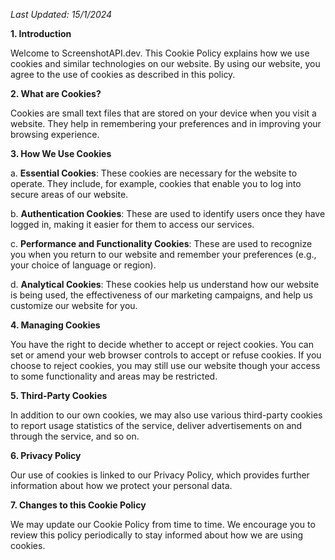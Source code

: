 _Last Updated: 15/1/2024_

**1. Introduction**

Welcome to ScreenshotAPI.dev. This Cookie Policy explains how we use cookies and similar technologies on our website. By using our website, you agree to the use of cookies as described in this policy.

**2. What are Cookies?**

Cookies are small text files that are stored on your device when you visit a website. They help in remembering your preferences and in improving your browsing experience.

**3. How We Use Cookies**

a. **Essential Cookies**: These cookies are necessary for the website to operate. They include, for example, cookies that enable you to log into secure areas of our website.

b. **Authentication Cookies**: These are used to identify users once they have logged in, making it easier for them to access our services.

c. **Performance and Functionality Cookies**: These are used to recognize you when you return to our website and remember your preferences (e.g., your choice of language or region).

d. **Analytical Cookies**: These cookies help us understand how our website is being used, the effectiveness of our marketing campaigns, and help us customize our website for you.

**4. Managing Cookies**

You have the right to decide whether to accept or reject cookies. You can set or amend your web browser controls to accept or refuse cookies. If you choose to reject cookies, you may still use our website though your access to some functionality and areas may be restricted.

**5. Third-Party Cookies**

In addition to our own cookies, we may also use various third-party cookies to report usage statistics of the service, deliver advertisements on and through the service, and so on.

**6. Privacy Policy**

Our use of cookies is linked to our Privacy Policy, which provides further information about how we protect your personal data.

**7. Changes to this Cookie Policy**

We may update our Cookie Policy from time to time. We encourage you to review this policy periodically to stay informed about how we are using cookies.